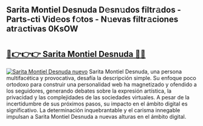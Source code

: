 ## Sarita Montiel Desnuda D𝚎sn𝚞dos filtr𝚊dos - Parts-cti Vid𝚎os f𝚘tos - N𝚞evas filtr𝚊ciones atr𝚊ctivas 0KsOW

# <h2><a href="http://mbb866.tromn.icu/?c=Sarita+Montiel+Desnuda">🔗👉👉👉 Sarita Montiel Desnuda 🔗🔗</a></h2>

[![Sarita Montiel Desnuda nuevo](https://i.imgur.com/pEAQMta.gif)](http://mbb866.tromn.icu/?c=Sarita+Montiel+Desnuda)
Sarita Montiel Desnuda, una persona multifacética y provocativa, desafía la descripción simple. Su enfoque poco ortodoxo para construir una personalidad web ha magnetizado y ofendido a los seguidores, generando debates sobre la expresión artística, la privacidad y las complejidades de las sociedades virtuales. A pesar de la incertidumbre de sus próximos pasos, su impacto en el ámbito digital es significativo. La determinación inquebrantable y el carisma innegable impulsan a Sarita Montiel Desnuda a nuevas alturas en el ámbito digital.
